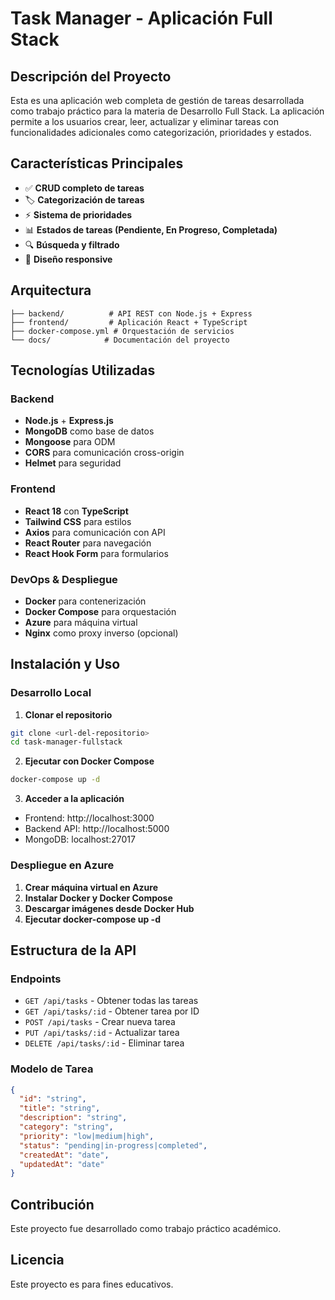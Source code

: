 # Task Manager - Aplicación Full Stack

## Descripción del Proyecto

Esta es una aplicación web completa de gestión de tareas desarrollada como trabajo práctico para la materia de Desarrollo Full Stack. La aplicación permite a los usuarios crear, leer, actualizar y eliminar tareas con funcionalidades adicionales como categorización, prioridades y estados.

## Características Principales

- ✅ **CRUD completo de tareas**
- 🏷️ **Categorización de tareas**
- ⚡ **Sistema de prioridades**
- 📊 **Estados de tareas (Pendiente, En Progreso, Completada)**
- 🔍 **Búsqueda y filtrado**
- 📱 **Diseño responsive**

## Arquitectura

```
├── backend/          # API REST con Node.js + Express
├── frontend/         # Aplicación React + TypeScript
├── docker-compose.yml # Orquestación de servicios
└── docs/            # Documentación del proyecto
```

## Tecnologías Utilizadas

### Backend
- **Node.js** + **Express.js**
- **MongoDB** como base de datos
- **Mongoose** para ODM
- **CORS** para comunicación cross-origin
- **Helmet** para seguridad

### Frontend
- **React 18** con **TypeScript**
- **Tailwind CSS** para estilos
- **Axios** para comunicación con API
- **React Router** para navegación
- **React Hook Form** para formularios

### DevOps & Despliegue
- **Docker** para contenerización
- **Docker Compose** para orquestación
- **Azure** para máquina virtual
- **Nginx** como proxy inverso (opcional)

## Instalación y Uso

### Desarrollo Local

1. **Clonar el repositorio**
```bash
git clone <url-del-repositorio>
cd task-manager-fullstack
```

2. **Ejecutar con Docker Compose**
```bash
docker-compose up -d
```

3. **Acceder a la aplicación**
- Frontend: http://localhost:3000
- Backend API: http://localhost:5000
- MongoDB: localhost:27017

### Despliegue en Azure

1. **Crear máquina virtual en Azure**
2. **Instalar Docker y Docker Compose**
3. **Descargar imágenes desde Docker Hub**
4. **Ejecutar docker-compose up -d**

## Estructura de la API

### Endpoints

- `GET /api/tasks` - Obtener todas las tareas
- `GET /api/tasks/:id` - Obtener tarea por ID
- `POST /api/tasks` - Crear nueva tarea
- `PUT /api/tasks/:id` - Actualizar tarea
- `DELETE /api/tasks/:id` - Eliminar tarea

### Modelo de Tarea

```json
{
  "id": "string",
  "title": "string",
  "description": "string",
  "category": "string",
  "priority": "low|medium|high",
  "status": "pending|in-progress|completed",
  "createdAt": "date",
  "updatedAt": "date"
}
```

## Contribución

Este proyecto fue desarrollado como trabajo práctico académico.

## Licencia

Este proyecto es para fines educativos.
